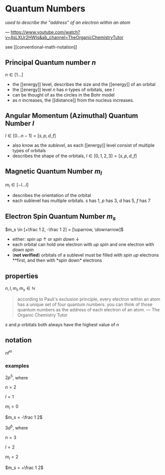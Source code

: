 # Quantum Numbers

_used to describe the "address" of an electron within an atom_

&mdash; <https://www.youtube.com/watch?v=4sLXUr2HWIs&ab_channel=TheOrganicChemistryTutor>

see [[conventional-math-notation]]

## Principal Quantum number $n$

$n \in [1 \dots]$

- the [[energy]] level, describes the size and the [[energy]] of an orbital
- the [[energy]] level $n$ has $n$ types of orbitals, see $l$
- can be thought of as the circles in the Bohr model
- as $n$ increases, the [[distance]] from the nucleus increases.

## Angular Momentum (Azimuthal) Quantum Number $l$

$l \in [0 \dots n-1] = [s, p, d, f]$

- also know as the _sublevel_, as each [[energy]] level consist of multiple types of orbitals
- describes the shape of the orbitals, $l \in [0, 1, 2, 3] = [s, p, d, f]$

## Magnetic Quantum Number $m_l$

$m_l \in [-l \dots l]$

- describes the orientation of the orbital
- each sublevel has multiple orbitals. $s$ has $1$, $p$ has $3$, $d$ has $5$, $f$ has $7$

## Electron Spin Quantum Number $m_s$

$m_s \in [+\frac 1 2, -\frac 1 2] = [\uparrow, \downarrow]$

- either: _spin up_ $\uparrow$ or _spin down_ $\downarrow$
- each orbital can hold one electron with _up spin_ and one electron with _down spin_
- (**not verified**) orbitals of a sublevel must be filled with _spin up_ electrons \**first, and then with *spin down\* electrons

## properties

$n, l, m_l, m_s \in \mathbb N$

> according to Pauli's exclusion principle, every electron within an atom has a unique set of four quantum numbers. you can think of those quantum numbers as the address of each electron of an atom. &mdash; The Organic Chemistry Tutor

$s$ and $p$ orbitals both always have the highest value of $n$

## notation

$nl^m$

### examples

$2p^5$, where

$n = 2$

$l = 1$

$m_l = 0$

$m_s = -\frac 1 2$

$3d^5$, where

$n = 3$

$l = 2$

$m_l = 2$

$m_s = +\frac 1 2$
